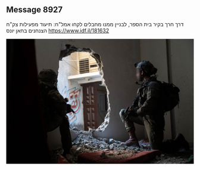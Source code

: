 ## Message 8927

דרך חרך בקיר בית הספר, לבניין ממנו מחבלים לקחו אמל"ח:
תיעוד מפעילות צק"ח הצנחנים בחאן יונס
https://www.idf.il/181632

![Photo](./8927/8927_photo.jpg)
